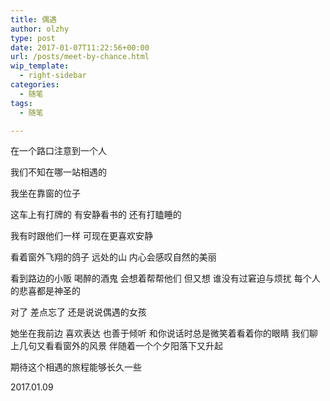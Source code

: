 ```yaml
---
title: 偶遇
author: olzhy
type: post
date: 2017-01-07T11:22:56+00:00
url: /posts/meet-by-chance.html
wip_template:
  - right-sidebar
categories:
  - 随笔
tags:
  - 随笔

---
```

在一个路口注意到一个人

我们不知在哪一站相遇的

我坐在靠窗的位子

这车上有打牌的  有安静看书的  还有打瞌睡的

我有时跟他们一样  可现在更喜欢安静

看着窗外飞翔的鸽子  远处的山  内心会感叹自然的美丽

看到路边的小贩  喝醉的酒鬼  会想着帮帮他们  但又想  谁没有过窘迫与烦扰  每个人的悲喜都是神圣的

对了  差点忘了  还是说说偶遇的女孩

她坐在我前边  喜欢表达  也善于倾听  和你说话时总是微笑着看着你的眼睛  我们聊上几句又看看窗外的风景   伴随着一个个夕阳落下又升起

期待这个相遇的旅程能够长久一些

  
2017.01.09